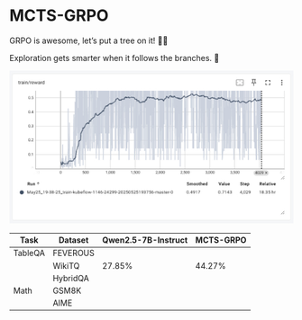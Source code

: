 # MCTS-GRPO

GRPO is awesome, let’s put a tree on it! 🌲🌟

Exploration gets smarter when it follows the branches. 🌱


![Qwen2.5-7B, Trained on WikiTQ](screenshots.png)


| Task         | Dataset       | Qwen2.5-7B-Instruct | MCTS-GRPO  |
|--------------|---------------|---------------------|------------|
| TableQA      | FEVEROUS      |                     |            |
|              | WikiTQ        | 27.85%              | 44.27%     |
|              | HybridQA      |                     |            |
| Math         | GSM8K         |                     |            |
|              | AIME          |                     |            |


